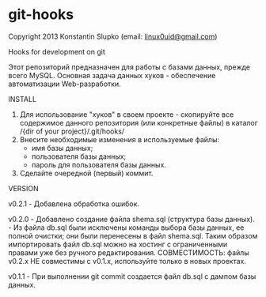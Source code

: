 git-hooks
=========

  Copyright 2013  Konstantin Slupko (email: linux0uid@gmail.com)


Hooks for development on git

Этот репозиторий предназначен для работы с базами данных, прежде всего MySQL.
Основная задача данных хуков - обеспечение автоматизации Web-разработки.


INSTALL

1. Для использование "хуков" в своем проекте - скопируйте все содержимое данного репозитория (или конкретные файлы) в каталог /{dir of your project}/.git/hooks/
2. Внесите необходимые изменения в используемые файлы:
	- имя базы данных;
	- пользователя базы данных;
	- пароль для пользователя базы данных.
3. Сделайте очередной (первый) коммит.


VERSION

v0.2.1	- Добавлена обработка ошибок.

v0.2.0	- Добавлено создание файла shema.sql (структура базы данных).
	- Из файла db.sql были исключены команды выбора базы данных, ее полной очистки; они были перенесены в файл shema.sql. Таким образом импортировать файл db.sql можно на хостинг с ограниченными правами уже без ручного редактирования.
	СОВМЕСТИМОСТЬ: файлы v0.2.x НЕ совместимы с v0.1.x, используйте только в новых проектах.

v0.1.1	- При выполнении git commit создается файл db.sql с дампом базы данных.

